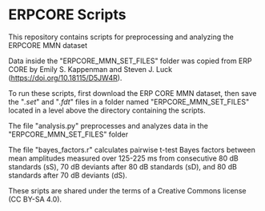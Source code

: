 # ERPCORE Scripts
This repository contains scripts for preprocessing and analyzing the ERPCORE MMN dataset

Data inside the "ERPCORE_MMN_SET_FILES" folder was copied from ERP CORE by Emily S. Kappenman and  Steven J. Luck (https://doi.org/10.18115/D5JW4R).

To run these scripts, first download the ERP CORE MMN dataset, then save the "*.set*" and "*.fdt*" files in a folder named "ERPCORE_MMN_SET_FILES" located in a level above the directory containing the scripts.

The file "analysis.py" preprocesses and analyzes data in the "ERPCORE_MMN_SET_FILES" folder

The file "bayes_factors.r" calculates pairwise t-test Bayes factors between mean amplitudes measured over 125-225 ms from consecutive 80 dB standards (sS), 70 dB deviants after 80 dB standards (sD), and 80 dB standards after 70 dB deviants (dS).

These sripts are shared under the terms of a Creative Commons license (CC BY-SA 4.0).
